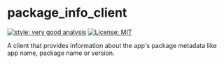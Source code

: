 # package_info_client

[![style: very good analysis][very_good_analysis_badge]][very_good_analysis_link]
[![License: MIT][license_badge]][license_link]

A client that provides information about the app's package metadata like app name, package name or version.

[license_badge]: https://img.shields.io/badge/license-MIT-blue.svg
[license_link]: https://opensource.org/licenses/MIT
[very_good_analysis_badge]: https://img.shields.io/badge/style-very_good_analysis-B22C89.svg
[very_good_analysis_link]: https://pub.dev/packages/very_good_analysis